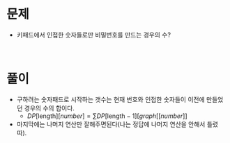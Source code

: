 # 문제
- 키패드에서 인접한 숫자들로만 비밀번호를 만드는 경우의 수?

<br>

# 풀이
- 구하려는 숫자패드로 시작하는 갯수는 현재 번호와 인접한 숫자들이 이전에 만들었던 경우의 수의 합이다.
    - $DP[\text{length}][number]=\sum{DP[\text{length}-1][graph[[{number}]]}$
- 마지막에는 나머지 연산만 잘해주면된다(나는 정답에 나머지 연산을 안해서 틀렸따).